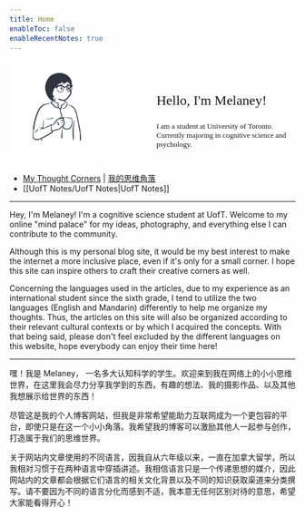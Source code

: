 ```yaml
---
title: Home
enableToc: false
enableRecentNotes: true
---
```


<div style="-webkit-column-count: 2; -moz-column-count: 2; column-count: 2; -webkit-column-rule: 0px dotted #e0e0e0; -moz-column-rule: 0px dotted #e0e0e0; column-rule: 0px dotted #e0e0e0; column-width: 100px">
<img src="https://raw.githubusercontent.com/mel10c/image/main/obsidian/peep.png"/ style="width: calc(100%/1.5)">
 <br>  <br>  <br>  <br>
 <p style="font-size: x-large; color:var(--secondary); font-family:'fira code'">Hello, I'm Melaney!</p> <p style="font-size: small; color:var(--primary); font-family:'fira code'"> I am a student at University of Toronto. Currently majoring in cognitive science and psychology.</p>
</div>

- [My Thought Corners](../tags/English) | [我的思维角落](../tags/中文)
- [[UofT Notes/UofT Notes|UofT Notes]]

<!-- <div style="float: left; width: 30%; min-width: 50px"> -->
<!-- <img src="https://raw.githubusercontent.com/mel10c/image/main/obsidian/peep.png"/> -->
<!-- </div> -->
<!-- <div style="float: right; width: 70%; "> -->
<!-- <p style="font-size: xx-large; color:var(--secondary); font-family:'fira code'">Hello, I'm Melaney!</p> <p style="font-size: medium; color:var(--primary); font-family:'fira code'"> I am a student at University of Toronto. Currently studying cognitive science, psychology, and computer science.</p> -->
<!-- <a href="/tags/English">My Thought Corners</a> <a> | </a> -->
<!-- <a href="/tags/中文">我的思维角落</a> -->
<!-- </div> -->
<!---->

---

Hey, I'm Melaney! I'm a cognitive science student at UofT. Welcome to my online "mind palace" for my ideas, photography, and everything else I can contribute to the community.

Although this is my personal blog site, it would be my best interest to make the internet a more inclusive place, even if it's only for a small corner. I hope this site can inspire others to craft their creative corners as well.

Concerning the languages used in the articles, due to my experience as an international student since the sixth grade, I tend to utilize the two languages (English and Mandarin) differently to help me organize my thoughts. Thus, the articles on this site will also be organized according to their relevant cultural contexts or by which I acquired the concepts. With that being said, please don't feel excluded by the different languages on this website, hope everybody can enjoy their time here!

---

嘿！我是 Melaney， 一名多大认知科学的学生。欢迎来到我在网络上的小小思维世界，在这里我会尽力分享我学到的东西，有趣的想法、我的摄影作品、以及其他我想展示给世界的东西！

尽管这是我的个人博客网站，但我是非常希望能助力互联网成为一个更包容的平台，即使只是在这一个小小角落。我希望我的博客可以激励其他人一起参与创作，打造属于我们的思维世界。

关于网站内文章使用的不同语言，因我自从六年级以来，一直在加拿大留学，所以我相对习惯于在两种语言中穿插讲述。我相信语言只是一个传递思想的媒介，因此网站内的文章都会根据它们语言的相关文化背景以及不同的知识获取渠道来分类撰写。请不要因为不同的语言分化而感到不适，我本意无任何区别对待的意思，希望大家能看得开心！

